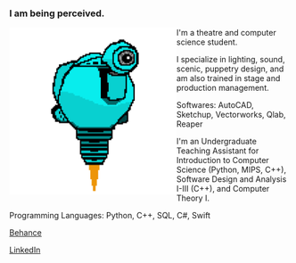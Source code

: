 ### I am being perceived. 

<!-- ![SAM.gif](https://github.com/lxwooxy/lxwooxy/blob/main/SAM.gif) -->

<img src="https://github.com/lxwooxy/lxwooxy/blob/main/SAM.gif" width=300 height=300 align="left"> 

I'm a theatre and computer science student.  

I specialize in lighting, sound, scenic, puppetry design, and am also trained in stage and production management.  

Softwares: AutoCAD, Sketchup, Vectorworks, Qlab, Reaper

I'm an Undergraduate Teaching Assistant for Introduction to Computer Science (Python, MIPS, C++), Software Design and Analysis I-III (C++), and Computer Theory I.

Programming Languages: Python, C++, SQL, C#, Swift  

[Behance](https://www.behance.net/georginawooxy)  

[LinkedIn](https://www.linkedin.com/in/georginawooxy/)





